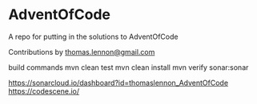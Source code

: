# AdventOfCode
A repo for putting in the solutions to AdventOfCode

Contributions by thomas.lennon@gmail.com

build commands
mvn clean test
mvn clean install
mvn verify sonar:sonar

https://sonarcloud.io/dashboard?id=thomaslennon_AdventOfCode
https://codescene.io/